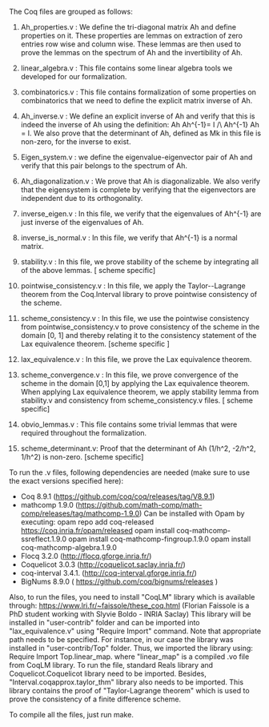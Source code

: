 The Coq files are grouped as follows:
1. Ah_properties.v : We define the tri-diagonal matrix Ah and define properties on it. These properties are lemmas on extraction of zero entries row   wise and column wise. These lemmas are then used to prove the lemmas on the spectrum of Ah and the invertibility of Ah.

2. linear_algebra.v : This file contains some linear algebra tools we developed for our formalization. 

3. combinatorics.v : This file contains formalization of some properties on combinatorics that we need to define the explicit matrix inverse of Ah.

4. Ah_inverse.v : We define an explicit inverse of Ah and verify that this is indeed the inverse of Ah using the definition: Ah Ah^{-1}= I /\ Ah^{-1} Ah = I. We also prove that the determinant of Ah, defined as Mk in this file is non-zero, for the inverse to exist.

5. Eigen_system.v : we define the eigenvalue-eigenvector pair of Ah and verify that this pair belongs to the spectrum of Ah.

6. Ah_diagonalization.v : We prove that Ah is diagonalizable. We also verify that the eigensystem is complete by verifying that the eigenvectors are independent due to its orthogonality.

7. inverse_eigen.v : In this file, we verify that the eigenvalues of Ah^{-1} are just inverse of the eigenvalues of Ah.

8. inverse_is_normal.v : In this file, we verify that Ah^{-1} is a normal matrix. 

9. stability.v : In this file, we prove stability of the scheme by integrating all of the above lemmas. [ scheme specific]

10. pointwise_consistency.v : In this file, we apply the Taylor--Lagrange theorem from the Coq.Interval library to prove pointwise consistency of the scheme.

11. scheme_consistency.v : In this file, we use the pointwise consistency from pointwise_consistency.v to prove consistency of the scheme in the domain [0, 1] and thereby relating it to the consistency statement of the Lax equivalence theorem.
[scheme specific ]

12. lax_equivalence.v : In this file, we prove the Lax equivalence theorem.

13. scheme_convergence.v : In this file, we prove convergence of the scheme in the domain [0,1] by applying the Lax equivalence theorem. When applying Lax equivalence theorem, we apply stability lemma from stability.v and consistency from scheme_consistency.v files.
[ scheme specific]

14. obvio_lemmas.v : This file contains some trivial lemmas that were required throughout the formalization.

15. scheme_determinant.v: Proof that the determinant of Ah (1/h^2, -2/h^2, 1/h^2) is non-zero. [scheme specific]

To run the .v files, following dependencies are needed (make sure to use the exact versions specified here):

* Coq 8.9.1 (https://github.com/coq/coq/releases/tag/V8.9.1)
* mathcomp 1.9.0 (https://github.com/math-comp/math-comp/releases/tag/mathcomp-1.9.0)
  Can be installed with Opam by executing:
  opam repo add coq-released https://coq.inria.fr/opam/released
  opam install coq-mathcomp-ssreflect.1.9.0
  opam install coq-mathcomp-fingroup.1.9.0
  opam install coq-mathcomp-algebra.1.9.0
* Flocq 3.2.0 (http://flocq.gforge.inria.fr/)
* Coquelicot 3.0.3 (http://coquelicot.saclay.inria.fr/)
* coq-interval 3.4.1. (http://coq-interval.gforge.inria.fr/)
* BigNums 8.9.0 ( https://github.com/coq/bignums/releases )


Also, to run the files, you need to install "CoqLM" library which is available through:
https://www.lri.fr/~faissole/these_coq.html
(Florian Faissole is a PhD student working with Slyvie Boldo - INRIA Saclay)
This library will be installed in "user-contrib" folder and can be imported into "lax_equivalence.v" using "Require Import" command.
Note that appropriate path needs to be specified.
For instance, in our case the library was installed in "user-contrib/Top" folder.
Thus, we imported the library using:
    Require Import Top.linear_map.
where "linear_map" is a compiled .vo file from CoqLM library.
To run the file, standard Reals library and Coquelicot.Coquelicot library need to be imported. Besides, "Interval.coqapprox.taylor_thm" library
also needs to be imported. This library contains the proof of "Taylor-Lagrange theorem" which is used to prove the consistency of a
finite difference scheme.


To compile all the files, just run make. 